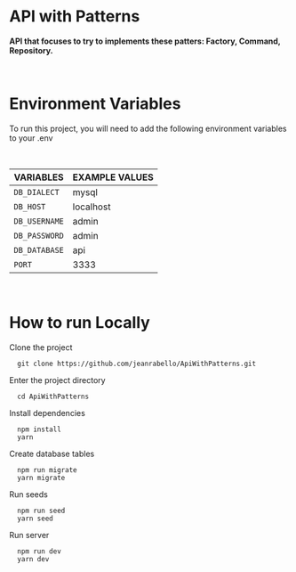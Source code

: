 # API with Patterns

**API that focuses to try to implements these patters: Factory, Command, Repository.**

<br>

# Environment Variables

To run this project, you will need to add the following environment variables to your .env

<br>

| VARIABLES     | EXAMPLE VALUES |
| ------------- | -------------- |
| `DB_DIALECT`  | mysql          |
| `DB_HOST`     | localhost      |
| `DB_USERNAME` | admin          |
| `DB_PASSWORD` | admin          |
| `DB_DATABASE` | api            |
| `PORT`        | 3333           |

<br>

# How to run **Locally**

Clone the project

```
  git clone https://github.com/jeanrabello/ApiWithPatterns.git
```

Enter the project directory

```
  cd ApiWithPatterns
```

Install dependencies

```
  npm install
  yarn
```

Create database tables

```
  npm run migrate
  yarn migrate
```

Run seeds

```
  npm run seed
  yarn seed
```

Run server

```
  npm run dev
  yarn dev
```

